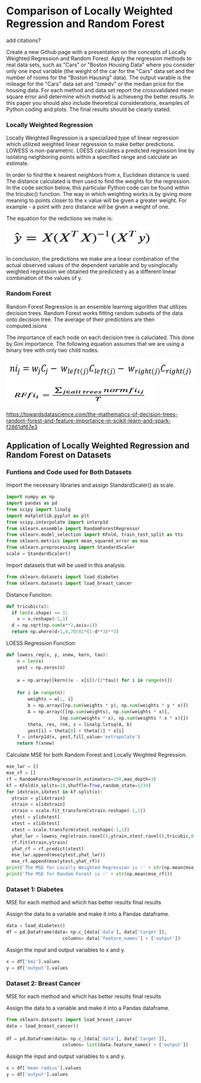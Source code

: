 # Comparison of Locally Weighted Regression and Random Forest


add citations?

Create a new Github page with a presentation on the concepts of Locally Weighted Regression and Random Forest. 
Apply the regression methods to real data sets, such as "Cars" or "Boston Housing Data" where you consider only one input variable (the weight of the car for the "Cars" data set and the number of rooms for the "Boston Hausing" data). The output varable is the mileage for the "Cars" data set and "cmedv" or the median price for the housing data.
For each method and data set report the crossvalidated mean square error and determine which method is achieveng the better results.
In this paper you should also include theoretical considerations, examples of Python coding and plots. 
The final results should be clearly stated.


### Locally Weighted Regression 

Locally Weighted Regression is a specialized type of linear regression which utilized weighted linear regression to make better predictions. LOWESS is non-parametric. LOESS calculates a predicted regression line by isolating neighboring points within a specified range and calculate an estimate.

In order to find the k nearest neighbors from x, Euclidean distance is used. The distance calculated is then used to find the weights for the regression. In the code section below, this particular Python code can be found within the tricubic() function. The way in which weighting works is by giving more meaning to points closer to the x value will be given a greater weight. For example - a point with zero distance will be given a weight of one. 

The equation for the redictions we make is:

<img src="images/Assignment2.jpeg" width="400" height="60" alt="hi" class="inline"/>

In conclusion, the predictions we make are a linear combination of the actual observed values of the dependent variable and by usinglocally weighted regression we obtained the predicted y as a different linear combination of the values of y.


### Random Forest 

Random Forest Regression is an ensemble learning algorithm that utilizes decision trees. Random Forest works fitting random subsets of the data onto decision tree. The average of their predictions are then computed.isions 

The importance of each node on each decision tree is caluclated. This done by Gini Importance. The following equation assumes that we are using a binary tree with only two child nodes.

<img src="images/Assignment2-2.jpeg" width="600" height="60" alt="hi" class="inline"/>

<img src="images/Assignment2-3.jpeg" width="400" height="60" alt="hi" class="inline"/>


  
https://towardsdatascience.com/the-mathematics-of-decision-trees-random-forest-and-feature-importance-in-scikit-learn-and-spark-f2861df67e3


## Application of Locally Weighted Regression and Random Forest on Datasets

### Funtions and Code used for Both Datasets 

Import the necessary libraries and assign StandardScaler() as scale.
```Python
import numpy as np
import pandas as pd
from scipy import linalg
import matplotlib.pyplot as plt
from scipy.interpolate import interp1d
from sklearn.ensemble import RandomForestRegressor
from sklearn.model_selection import KFold, train_test_split as tts
from sklearn.metrics import mean_squared_error as mse
from sklearn.preprocessing import StandardScaler
scale = StandardScaler()
```

Import datasets that will be used in this analysis.
```Python
from sklearn.datasets import load_diabetes
from sklearn.datasets import load_breast_cancer
```

Distance Function:
```Python
def tricubic(x):
  if len(x.shape) == 1:
    x = x.reshape(-1,1)
  d = np.sqrt(np.sum(x**2,axis=1))
  return np.where(d>1,0,70/81*(1-d**3)**3)
```

LOESS Regression Function:
```Python
def lowess_reg(x, y, xnew, kern, tau):
    n = len(x)
    yest = np.zeros(n)
        
    w = np.array([kern((x - x[i])/(2*tau)) for i in range(n)])     
    
    for i in range(n):
        weights = w[:, i]
        b = np.array([np.sum(weights * y), np.sum(weights * y * x)])
        A = np.array([[np.sum(weights), np.sum(weights * x)],
                    [np.sum(weights * x), np.sum(weights * x * x)]])
        theta, res, rnk, s = linalg.lstsq(A, b)
        yest[i] = theta[0] + theta[1] * x[i] 
    f = interp1d(x, yest,fill_value='extrapolate')
    return f(xnew)
```

Calculate MSE for both Random Forest and Locally Weighted Regression.
```Python
mse_lwr = []
mse_rf = []
rf = RandomForestRegressor(n_estimators=150,max_depth=3)
kf = KFold(n_splits=10,shuffle=True,random_state=1234)
for idxtrain,idxtest in kf.split(x):
  ytrain = y[idxtrain]
  xtrain = x[idxtrain]
  xtrain = scale.fit_transform(xtrain.reshape(-1,1))
  ytest = y[idxtest]
  xtest = x[idxtest]
  xtest = scale.transform(xtest.reshape(-1,1))
  yhat_lwr = lowess_reg(xtrain.ravel(),ytrain,xtest.ravel(),tricubic,0.4)
  rf.fit(xtrain,ytrain)
  yhat_rf = rf.predict(xtest)
  mse_lwr.append(mse(ytest,yhat_lwr))
  mse_rf.append(mse(ytest,yhat_rf))
print('The MSE for Locally Weighted Regression is :' + str(np.mean(mse_lwr)))
print('The MSE for Random Forest is :' + str(np.mean(mse_rf)))
```

### Dataset 1: Diabetes

MSE for each method and which has better results 
final results 

Assign the data to a variable and make it into a Pandas dataframe.
```Python
data = load_diabetes()
df = pd.DataFrame(data= np.c_[data['data'], data['target']],
                     columns= data['feature_names'] + ['output'])       
```

Assign the input and output variables to x and y.
```Python
x = df['bmi'].values
y = df['output'].values
```

### Dataset 2: Breast Cancer

MSE for each method and which has better results 
final results 

Assign the data to a variable and make it into a Pandas dataframe.
```Python
from sklearn.datasets import load_breast_cancer
data = load_breast_cancer()

df = pd.DataFrame(data= np.c_[data['data'], data['target']],
                     columns= list(data.feature_names) + ['output'])
```

Assign the input and output variables to x and y.
```Python
x = df['mean radius'].values
y = df['output'].values
```

